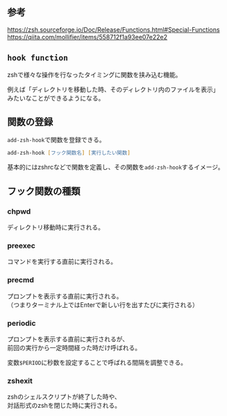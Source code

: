 ## 参考
<https://zsh.sourceforge.io/Doc/Release/Functions.html#Special-Functions>  
<https://qiita.com/mollifier/items/558712f1a93ee07e22e2>

## `hook function`
zshで様々な操作を行なったタイミングに関数を挟み込む機能。

例えば「ディレクトリを移動した時、そのディレクトリ内のファイルを表示」  
みたいなことができるようになる。

## 関数の登録
`add-zsh-hook`で関数を登録できる。
```zsh
add-zsh-hook [フック関数名] [実行したい関数]
```

基本的にはzshrcなどで関数を定義し、その関数を`add-zsh-hook`するイメージ。

## フック関数の種類
### chpwd
ディレクトリ移動時に実行される。

### preexec
コマンドを実行する直前に実行される。

### precmd
プロンプトを表示する直前に実行される。  
（つまりターミナル上ではEnterで新しい行を出すたびに実行される）

### periodic
プロンプトを表示する直前に実行されるが、  
前回の実行から一定時間経った時だけ呼ばれる。  

変数`$PERIOD`に秒数を設定することで呼ばれる間隔を調整できる。

### zshexit
zshのシェルスクリプトが終了した時や、  
対話形式のzshを閉じた時に実行される。